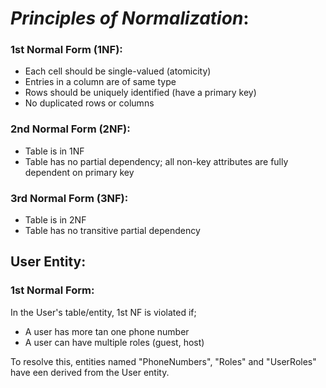 # _Principles of Normalization_:

### 1st Normal Form (1NF):
* Each cell should be single-valued (atomicity)
* Entries in a column are of same type
* Rows should be uniquely identified (have a primary key)
* No duplicated rows or columns

### 2nd Normal Form (2NF):
* Table is in 1NF
* Table has no partial dependency; all non-key attributes are fully dependent on primary key

### 3rd Normal Form (3NF):
* Table is in 2NF
* Table has no transitive partial dependency


## User Entity:

### 1st Normal Form:
In the User's table/entity, 1st NF is violated if;
- A user has more tan one phone number
- A user can have multiple roles (guest, host)

To resolve this, entities named "PhoneNumbers", "Roles" and "UserRoles" have een derived from the User entity.



